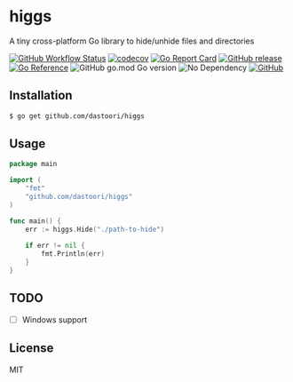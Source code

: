 # higgs

A tiny cross-platform Go library to hide/unhide files and directories

[![GitHub Workflow Status](https://img.shields.io/github/workflow/status/dastoori/higgs/go)](https://github.com/dastoori/higgs/actions/workflows/go.yml)
[![codecov](https://codecov.io/gh/dastoori/higgs/branch/master/graph/badge.svg?token=T1AJXSWI3F)](https://codecov.io/gh/dastoori/higgs)
[![Go Report Card](https://goreportcard.com/badge/github.com/dastoori/higgs)](https://goreportcard.com/report/github.com/dastoori/higgs)
[![GitHub release](https://img.shields.io/github/v/release/dastoori/higgs)](https://github.com/dastoori/higgs/releases)<br/>
[![Go Reference](https://pkg.go.dev/badge/github.com/dastoori/higgs.svg)](https://pkg.go.dev/github.com/dastoori/higgs)
![GitHub go.mod Go version](https://img.shields.io/github/go-mod/go-version/dastoori/higgs)
![No Dependency](https://img.shields.io/badge/dependency-no-green)
[![GitHub](https://img.shields.io/github/license/dastoori/higgs)](https://github.com/dastoori/higgs/blob/master/LICENSE)

## Installation

```sh
$ go get github.com/dastoori/higgs
```

## Usage

```go
package main

import (
	"fmt"
	"github.com/dastoori/higgs"
)

func main() {
	err := higgs.Hide("./path-to-hide")
	
	if err != nil {
		fmt.Println(err)
	}
}
```

## TODO

- [ ] Windows support

## License

MIT